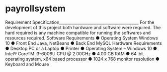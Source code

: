 # payrollsystem
Requirement Specification________________________________________
For the development of this project both hardware and software were required. The hard required is any machine compatible for running the softwares and resources required.
Software Requirements
●	Operating System               Windows 10
●	Front End                              Java, NetBeans 
●	Back End                               MySQL
Hardware Requirements
●	Desktop PC or a Laptop
●	Printer
●	Operating System – Windows 10
●	 Intel® CoreTM i3-6006U CPU @ 2.00GHz
●	 4.00 GB RAM
●	 64-bit operating system, x64 based processor
●	 1024 x 768 monitor resolution
●	Keyboard and Mouse


